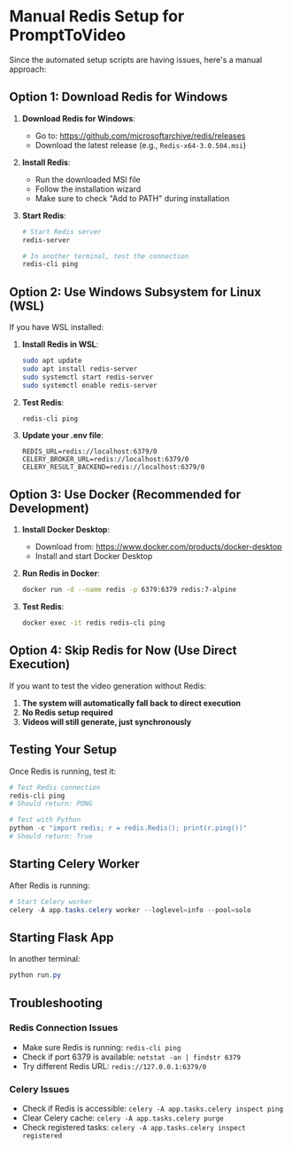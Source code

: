 # Manual Redis Setup for PromptToVideo

Since the automated setup scripts are having issues, here's a manual approach:

## Option 1: Download Redis for Windows

1. **Download Redis for Windows**:
   - Go to: https://github.com/microsoftarchive/redis/releases
   - Download the latest release (e.g., `Redis-x64-3.0.504.msi`)

2. **Install Redis**:
   - Run the downloaded MSI file
   - Follow the installation wizard
   - Make sure to check "Add to PATH" during installation

3. **Start Redis**:
   ```powershell
   # Start Redis server
   redis-server
   
   # In another terminal, test the connection
   redis-cli ping
   ```

## Option 2: Use Windows Subsystem for Linux (WSL)

If you have WSL installed:

1. **Install Redis in WSL**:
   ```bash
   sudo apt update
   sudo apt install redis-server
   sudo systemctl start redis-server
   sudo systemctl enable redis-server
   ```

2. **Test Redis**:
   ```bash
   redis-cli ping
   ```

3. **Update your .env file**:
   ```
   REDIS_URL=redis://localhost:6379/0
   CELERY_BROKER_URL=redis://localhost:6379/0
   CELERY_RESULT_BACKEND=redis://localhost:6379/0
   ```

## Option 3: Use Docker (Recommended for Development)

1. **Install Docker Desktop**:
   - Download from: https://www.docker.com/products/docker-desktop
   - Install and start Docker Desktop

2. **Run Redis in Docker**:
   ```bash
   docker run -d --name redis -p 6379:6379 redis:7-alpine
   ```

3. **Test Redis**:
   ```bash
   docker exec -it redis redis-cli ping
   ```

## Option 4: Skip Redis for Now (Use Direct Execution)

If you want to test the video generation without Redis:

1. **The system will automatically fall back to direct execution**
2. **No Redis setup required**
3. **Videos will still generate, just synchronously**

## Testing Your Setup

Once Redis is running, test it:

```powershell
# Test Redis connection
redis-cli ping
# Should return: PONG

# Test with Python
python -c "import redis; r = redis.Redis(); print(r.ping())"
# Should return: True
```

## Starting Celery Worker

After Redis is running:

```powershell
# Start Celery worker
celery -A app.tasks.celery worker --loglevel=info --pool=solo
```

## Starting Flask App

In another terminal:

```powershell
python run.py
```

## Troubleshooting

### Redis Connection Issues
- Make sure Redis is running: `redis-cli ping`
- Check if port 6379 is available: `netstat -an | findstr 6379`
- Try different Redis URL: `redis://127.0.0.1:6379/0`

### Celery Issues
- Check if Redis is accessible: `celery -A app.tasks.celery inspect ping`
- Clear Celery cache: `celery -A app.tasks.celery purge`
- Check registered tasks: `celery -A app.tasks.celery inspect registered` 
